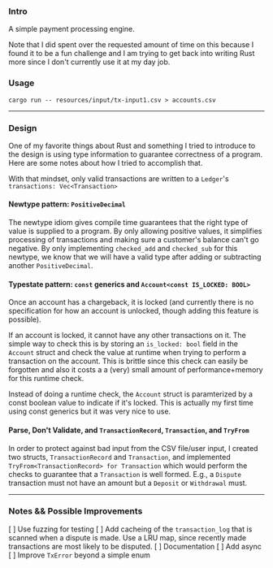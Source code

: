 ### Intro
A simple payment processing engine.


Note that I did spent over the requested amount of time on this because I found
it to be a fun challenge and I am trying to get back into writing Rust more 
since I don't currently use it at my day job.

### Usage

```
cargo run -- resources/input/tx-input1.csv > accounts.csv
```


----
### Design
One of my favorite things about Rust and something I tried to introduce to the
design is using type information to guarantee correctness of a program. Here
are some notes about how I tried to accomplish that.

With that mindset, only valid transactions are written to a `Ledger`'s
`transactions: Vec<Transaction>`

#### Newtype pattern: `PositiveDecimal`
The newtype idiom gives compile time guarantees that the right type of value is
supplied to a program. By only allowing positive values, it simplifies processing
of transactions and making sure a customer's balance can't go negative. By
only implementing `checked_add` and `checked_sub` for this newtype, we know
that we will have a valid type after adding or subtracting another `PositiveDecimal`.

#### Typestate pattern: `const` generics and `Account<const IS_LOCKED: BOOL>`
Once an account has a chargeback, it is locked (and currently there is no
specification for how an account is unlocked, though adding this feature is possible).

If an account is locked, it cannot have any other transactions on it. The simple way
to check this is by storing an `is_locked: bool` field in the `Account` struct and
check the value at runtime when trying to perform a transaction on the account.
This is brittle since this check can easily be forgotten and also it costs a 
a (very) small amount of performance+memory for this runtime check.

Instead of doing a runtime check, the `Account` struct is paramterized by a const
boolean value to indicate if it's locked. This is actually my first time using
const generics but it was very nice to use.


#### Parse, Don't Validate, and `TransactionRecord`, `Transaction`, and `TryFrom`
In order to protect against bad input from the CSV file/user input, I created two structs,
`TransactionRecord` and `Transaction`, and implemented `TryFrom<TransactionRecord> for Transaction`
which would perform the checks to guarantee that a `Transaction` is well formed. E.g.,
a `Dispute` transaction must not have an amount but a `Deposit` or `Withdrawal` must.


----
### Notes && Possible Improvements
[ ] Use fuzzing for testing 
[ ] Add cacheing of the `transaction_log` that is scanned when a dispute is made.
    Use a LRU map, since recently made transactions are most likely to be
    disputed.
[ ] Documentation
[ ] Add async
[ ] Improve `TxError` beyond a simple enum


